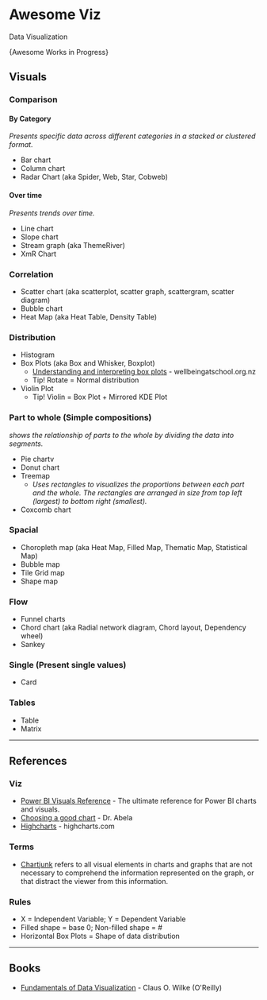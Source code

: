 # Awesome Viz
Data Visualization

{Awesome Works in Progress}

## Visuals

### Comparison
#### By Category
_Presents specific data across different categories in a stacked or clustered format._
* Bar chart
* Column chart
* Radar Chart (aka Spider, Web, Star, Cobweb)

#### Over time
_Presents trends over time._
* Line chart
* Slope chart
* Stream graph (aka ThemeRiver)
* XmR Chart

### Correlation
* Scatter chart (aka scatterplot, scatter graph, scattergram, scatter diagram)
* Bubble chart
* Heat Map (aka Heat Table, Density Table)

### Distribution
* Histogram
* Box Plots (aka Box and Whisker, Boxplot) 
  * [Understanding and interpreting box plots](https://www.wellbeingatschool.org.nz/information-sheet/understanding-and-interpreting-box-plots) - wellbeingatschool.org.nz
  * Tip! Rotate = Normal distribution
* Violin Plot
  * Tip! Violin = Box Plot + Mirrored KDE Plot 
### Part to whole (Simple compositions)
_shows the relationship of parts to the whole by dividing the data into segments._
* Pie chartv
* Donut chart
* Treemap
  * _Uses rectangles to visualizes the proportions between each part and the whole. The rectangles are arranged in size from top left (largest) to bottom right (smallest)._
* Coxcomb chart


### Spacial
* Choropleth map (aka Heat Map, Filled Map, Thematic Map, Statistical Map)
* Bubble map
* Tile Grid map
* Shape map

### Flow
* Funnel charts
* Chord chart (aka Radial network diagram, Chord layout, Dependency wheel)
* Sankey

### Single (Present single values)
* Card

### Tables
* Table
* Matrix

-----

## References
### Viz
* [Power BI Visuals Reference](https://www.sqlbi.com/ref/power-bi-visuals-reference/) - The ultimate reference for Power BI charts and visuals.
* [Choosing a good chart](https://extremepresentation.typepad.com/blog/2006/09/choosing_a_good.html) - Dr. Abela
* [Highcharts](https://www.highcharts.com/demo/line-basic) - highcharts.com
### Terms
* [Chartjunk](https://en.wikipedia.org/wiki/Chartjunk) refers to all visual elements in charts and graphs that are not necessary to comprehend the information represented on the graph, or that distract the viewer from this information.
### Rules
* X = Independent Variable; Y = Dependent Variable
* Filled shape = base 0; Non-filled shape = #
* Horizontal Box Plots = Shape of data distribution

-----
## Books
* [Fundamentals of Data Visualization](https://clauswilke.com/dataviz/) - Claus O. Wilke (O'Reilly)
